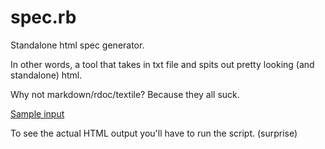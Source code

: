 spec.rb
=======

Standalone html spec generator.

In other words, a tool that takes in txt file and spits out pretty looking
(and standalone) html.

Why not markdown/rdoc/textile? Because they all suck.

[Sample input](https://raw.github.com/wejn/spec.rb/master/spec.txt)

To see the actual HTML output you'll have to run the script. (surprise)
